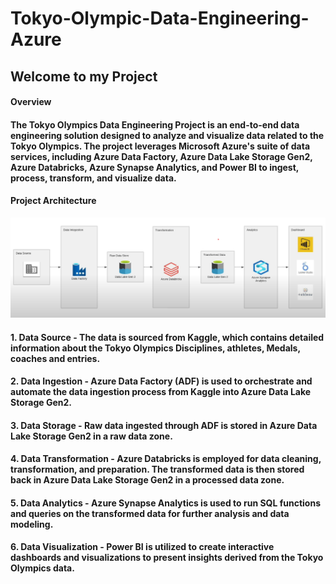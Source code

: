 # Tokyo-Olympic-Data-Engineering-Azure

## Welcome to my Project

#### Overview
#### The Tokyo Olympics Data Engineering Project is an end-to-end data engineering solution designed to analyze and visualize data related to the Tokyo Olympics. The project leverages Microsoft Azure's suite of data services, including Azure Data Factory, Azure Data Lake Storage Gen2, Azure Databricks, Azure Synapse Analytics, and Power BI to ingest, process, transform, and visualize data.



#### Project Architecture

![alt text](image.png)

#### 1. Data Source - The data is sourced from Kaggle, which contains detailed information about the Tokyo Olympics Disciplines, athletes, Medals, coaches and entries.
#### 2. Data Ingestion - Azure Data Factory (ADF) is used to orchestrate and automate the data ingestion process from Kaggle into Azure Data Lake Storage Gen2.
#### 3. Data Storage - Raw data ingested through ADF is stored in Azure Data Lake Storage Gen2 in a raw data zone.
#### 4. Data Transformation - Azure Databricks is employed for data cleaning, transformation, and preparation. The transformed data is then stored back in Azure Data Lake Storage Gen2 in a processed data zone.
#### 5. Data Analytics - Azure Synapse Analytics is used to run SQL functions and queries on the transformed data for further analysis and data modeling.
#### 6. Data Visualization - Power BI is utilized to create interactive dashboards and visualizations to present insights derived from the Tokyo Olympics data.